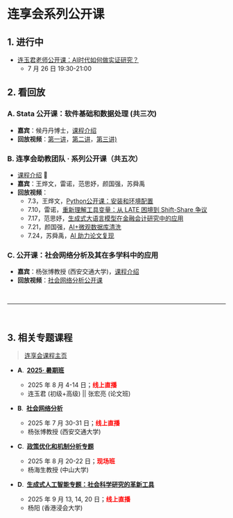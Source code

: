 # 连享会系列公开课

## 1. 进行中
- [连玉君老师公开课：AI时代如何做实证研究？](https://www.lianxh.cn/details/1645.html)
  - 7 月 26 日 19:30-21:00

## 2. 看回放

### A. Stata 公开课：软件基础和数据处理 (共三次)

- **嘉宾**：候丹丹博士，[课程介绍](https://www.lianxh.cn/details/1621.html)
- **回放视频**：[第一讲](https://www.bilibili.com/video/BV1xQgKzMEi7/?vd_source=c65d9ae0f7daba4ea32ee8c6122a4435)，[第二讲](https://www.bilibili.com/video/BV1gWgTzjEqs/?vd_source=c65d9ae0f7daba4ea32ee8c6122a4435)，[第三讲)](https://www.bilibili.com/video/BV14SgKzzEeq/?vd_source=c65d9ae0f7daba4ea32ee8c6122a4435)

### B. 连享会助教团队 · 系列公开课（共五次）

- [课程介绍](https://www.lianxh.cn/details/1622.html) &#x1F34F;
- **嘉宾**：王烨文，雷诺，范思妤，颜国强，苏舜禹
- **回放视频**：
  - 7.3，王烨文，[Python公开课：安装和环境配置](https://www.bilibili.com/video/BV1qtgKz9EHh/?vd_source=c65d9ae0f7daba4ea32ee8c6122a4435)
  - 7.10，雷诺，[重新理解工具变量：从 LATE 困境到 Shift-Share 争议](https://www.bilibili.com/video/BV1cngKz8Ers/?vd_source=c65d9ae0f7daba4ea32ee8c6122a4435)
  - 7.17，范思妤，[生成式大语言模型在金融会计研究中的应用](https://www.bilibili.com/video/BV1uK8TztESN/?vd_source=c65d9ae0f7daba4ea32ee8c6122a4435)
  - 7.21，颜国强，[AI+微观数据库清洗](https://www.bilibili.com/video/BV1Yo8KzYEPC/?vd_source=c65d9ae0f7daba4ea32ee8c6122a4435)
  - 7.24，苏舜禹，[AI 助力论文复现](https://www.bilibili.com/video/BV1gWgTzjEqs/?vd_source=c65d9ae0f7daba4ea32ee8c6122a4435)

### C. 公开课：社会网络分析及其在多学科中的应用

- **嘉宾**：杨张博教授 (西安交通大学)，[课程介绍](https://www.lianxh.cn/details/1627.html)
- **回放视频**：[社会网络分析公开课](https://www.bilibili.com/video/BV1SP8TzZEUg/?vd_source=c65d9ae0f7daba4ea32ee8c6122a4435)


&emsp;

--- - --

&emsp;


## 3. 相关专题课程

> [连享会课程主页](https://www.lianxh.cn/KC.html)


- **A**.&ensp;**[2025· 暑期班 ](https://www.lianxh.cn/details/1604.html)**
  - 2025 年 8 月 4-14 日；**<font color=red>线上直播</font>**
  - 连玉君 (初级+高级) || 张宏亮 (论文班)

- **B**.&ensp;**[社会网络分析 ](https://www.lianxh.cn/details/1601.html)**
  - 2025 年 7 月 30-31 日；**<font color=red>线上直播</font>**
  - 杨张博教授 (西安交通大学)

- **C**.&ensp;**[政策优化和机制分析专题 ](https://www.lianxh.cn/details/1624.html)**
  - 2025 年 8 月 20-22 日；**<font color=red>现场班</font>**
  - 杨海生教授 (中山大学)

- **D**.&ensp;**[生成式人工智能专题：社会科学研究的革新工具 ](https://www.lianxh.cn/AIR.html)**
  - 2025 年 9 月 13, 14, 20 日；**<font color=red>线上直播</font>**
  - 杨阳 (香港浸会大学)